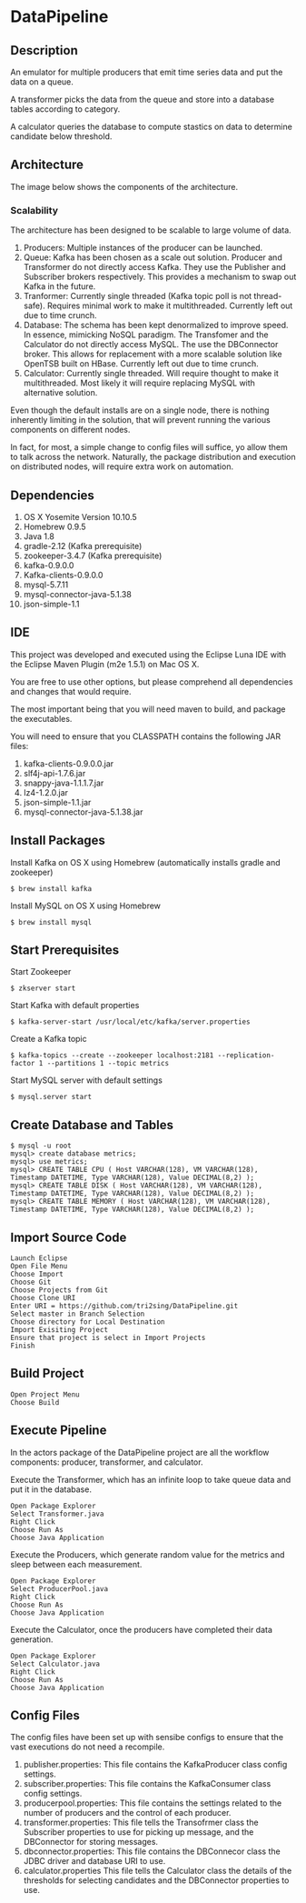 # DataPipeline


## Description

An emulator for multiple producers that emit time series data and put the data on a queue.

A transformer picks the data from the queue and store into a database tables according to category.

A calculator queries the database to compute stastics on data to determine candidate below threshold.

## Architecture
The image below shows the components of the architecture.


### Scalability 
The architecture has been designed to be scalable to large volume of data.

1. Producers: Multiple instances of the producer can be launched.
2. Queue: Kafka has been chosen as a scale out solution.  Producer and Transformer do not directly access Kafka.  They use the Publisher and Subscriber brokers respectively.  This provides a mechanism to swap out Kafka in the future.
3. Tranformer: Currently single threaded (Kafka topic poll is not thread-safe).  Requires minimal work to make it multithreaded.  Currently left out due to time crunch.
4. Database: The schema has been kept denormalized to improve speed.  In essence, mimicking NoSQL paradigm.  The Transfomer and the Calculator do not directly access MySQL.  The use the DBConnector broker.  This allows for replacement with a more scalable solution like OpenTSB built on HBase.  Currently left out due to time crunch.
5. Calculator: Currently single threaded.  Will require thought to make it multithreaded. Most likely it will require replacing MySQL with alternative solution. 

Even though the default installs are on a single node, there is nothing inherently limiting in the solution, that will prevent running the various components on different nodes.  

In fact, for most, a simple change to config files will suffice, yo allow them to talk across the network.  Naturally, the package distribution and execution on distributed nodes, will require extra work on automation.

## Dependencies

1. OS X Yosemite Version 10.10.5
2. Homebrew 0.9.5 
3. Java 1.8
4. gradle-2.12 (Kafka prerequisite)
5. zookeeper-3.4.7 (Kafka prerequisite)
6. kafka-0.9.0.0
7. Kafka-clients-0.9.0.0
8. mysql-5.7.11
9. mysql-connector-java-5.1.38
10. json-simple-1.1

## IDE

This project was developed and executed using the Eclipse Luna IDE with the Eclipse Maven Plugin (m2e 1.5.1) on Mac OS X. 

You are free to use other options, but please comprehend all dependencies and changes that would require.  

The most important being that you will need maven to build, and package the executables.

You will need to ensure that you CLASSPATH contains the following JAR files:

1. kafka-clients-0.9.0.0.jar
2. slf4j-api-1.7.6.jar
3. snappy-java-1.1.1.7.jar
4. lz4-1.2.0.jar
5. json-simple-1.1.jar
6. mysql-connector-java-5.1.38.jar

## Install Packages

Install Kafka on OS X using Homebrew (automatically installs gradle and zookeeper) 
```shell
$ brew install kafka
```
Install MySQL on OS X using Homebrew
```shell
$ brew install mysql
```

## Start Prerequisites

Start Zookeeper
```shell
$ zkserver start
```
Start Kafka with default properties
```shell
$ kafka-server-start /usr/local/etc/kafka/server.properties
```
Create a Kafka topic
```shell
$ kafka-topics --create --zookeeper localhost:2181 --replication-factor 1 --partitions 1 --topic metrics
```
Start MySQL server with default settings
```shell
$ mysql.server start
```

## Create Database and Tables

```shell
$ mysql -u root
mysql> create database metrics;
mysql> use metrics;
mysql> CREATE TABLE CPU ( Host VARCHAR(128), VM VARCHAR(128), Timestamp DATETIME, Type VARCHAR(128), Value DECIMAL(8,2) );
mysql> CREATE TABLE DISK ( Host VARCHAR(128), VM VARCHAR(128), Timestamp DATETIME, Type VARCHAR(128), Value DECIMAL(8,2) );
mysql> CREATE TABLE MEMORY ( Host VARCHAR(128), VM VARCHAR(128), Timestamp DATETIME, Type VARCHAR(128), Value DECIMAL(8,2) );
```

## Import Source Code

```
Launch Eclipse 
Open File Menu 
Choose Import 
Choose Git 
Choose Projects from Git 
Choose Clone URI  
Enter URI = https://github.com/tri2sing/DataPipeline.git
Select master in Branch Selection
Choose directory for Local Destination
Import Exisiting Project
Ensure that project is select in Import Projects
Finish
```

## Build Project

```
Open Project Menu
Choose Build
```

## Execute Pipeline 

In the actors package of the DataPipeline project are all the workflow components: producer, transformer, and calculator.

Execute the Transformer, which has an infinite loop to take queue data and put it in the database.
```
Open Package Explorer
Select Transformer.java 
Right Click
Choose Run As
Choose Java Application
```
Execute the Producers, which generate random value for the metrics and sleep between each measurement.
```
Open Package Explorer
Select ProducerPool.java 
Right Click
Choose Run As
Choose Java Application
```
Execute the Calculator, once the producers have completed their data generation.
```
Open Package Explorer
Select Calculator.java 
Right Click
Choose Run As
Choose Java Application
```

## Config Files
The config files have been set up with sensibe configs to ensure that the vast executions do not need a recompile.

1. publisher.properties: This file contains the KafkaProducer class config settings.
2. subscriber.properties: This file contains the KafkaConsumer class config settings.
3. producerpool.properties: This file contains the settings related to the number of producers and the control of each producer.
4. transformer.properties: This file tells the Transofrmer class the Subscriber properties to use for picking up message, and the DBConnector for storing messages.
5. dbconnector.properties: This file contains the DBConnecor class the JDBC driver and database URI to use.
6. calculator.properties
This file tells the Calculator class the details of the thresholds for selecting candidates and the DBConnector properties to use.





